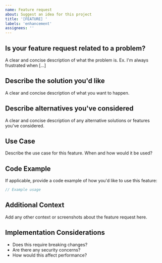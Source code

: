 ```yaml
---
name: Feature request
about: Suggest an idea for this project
title: '[FEATURE] '
labels: 'enhancement'
assignees: ''
---
```


## Is your feature request related to a problem?
A clear and concise description of what the problem is. Ex. I'm always frustrated when [...]

## Describe the solution you'd like
A clear and concise description of what you want to happen.

## Describe alternatives you've considered
A clear and concise description of any alternative solutions or features you've considered.

## Use Case
Describe the use case for this feature. When and how would it be used?

## Code Example
If applicable, provide a code example of how you'd like to use this feature:

```php
// Example usage
```

## Additional Context
Add any other context or screenshots about the feature request here.

## Implementation Considerations
- Does this require breaking changes?
- Are there any security concerns?
- How would this affect performance?
